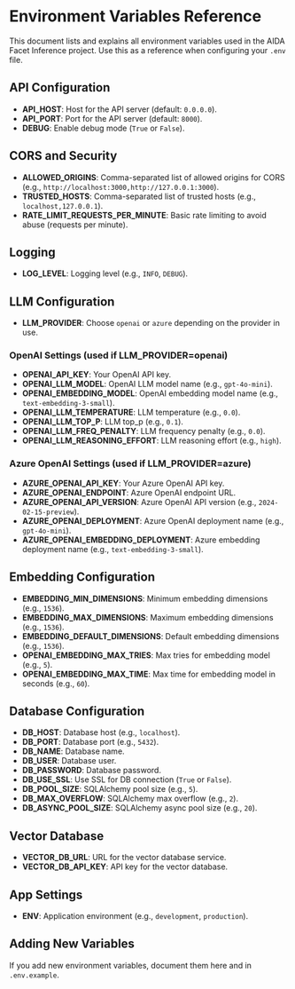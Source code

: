 # Environment Variables Reference

This document lists and explains all environment variables used in the AIDA Facet Inference project. Use this as a reference when configuring your `.env` file.

## API Configuration
- **API_HOST**: Host for the API server (default: `0.0.0.0`).
- **API_PORT**: Port for the API server (default: `8000`).
- **DEBUG**: Enable debug mode (`True` or `False`).

## CORS and Security
- **ALLOWED_ORIGINS**: Comma-separated list of allowed origins for CORS (e.g., `http://localhost:3000,http://127.0.0.1:3000`).
- **TRUSTED_HOSTS**: Comma-separated list of trusted hosts (e.g., `localhost,127.0.0.1`).
- **RATE_LIMIT_REQUESTS_PER_MINUTE**: Basic rate limiting to avoid abuse (requests per minute).

## Logging
- **LOG_LEVEL**: Logging level (e.g., `INFO`, `DEBUG`).

## LLM Configuration
- **LLM_PROVIDER**: Choose `openai` or `azure` depending on the provider in use.

### OpenAI Settings (used if LLM_PROVIDER=openai)
- **OPENAI_API_KEY**: Your OpenAI API key.
- **OPENAI_LLM_MODEL**: OpenAI LLM model name (e.g., `gpt-4o-mini`).
- **OPENAI_EMBEDDING_MODEL**: OpenAI embedding model name (e.g., `text-embedding-3-small`).
- **OPENAI_LLM_TEMPERATURE**: LLM temperature (e.g., `0.0`).
- **OPENAI_LLM_TOP_P**: LLM top_p (e.g., `0.1`).
- **OPENAI_LLM_FREQ_PENALTY**: LLM frequency penalty (e.g., `0.0`).
- **OPENAI_LLM_REASONING_EFFORT**: LLM reasoning effort (e.g., `high`).

### Azure OpenAI Settings (used if LLM_PROVIDER=azure)
- **AZURE_OPENAI_API_KEY**: Your Azure OpenAI API key.
- **AZURE_OPENAI_ENDPOINT**: Azure OpenAI endpoint URL.
- **AZURE_OPENAI_API_VERSION**: Azure OpenAI API version (e.g., `2024-02-15-preview`).
- **AZURE_OPENAI_DEPLOYMENT**: Azure OpenAI deployment name (e.g., `gpt-4o-mini`).
- **AZURE_OPENAI_EMBEDDING_DEPLOYMENT**: Azure embedding deployment name (e.g., `text-embedding-3-small`).

## Embedding Configuration
- **EMBEDDING_MIN_DIMENSIONS**: Minimum embedding dimensions (e.g., `1536`).
- **EMBEDDING_MAX_DIMENSIONS**: Maximum embedding dimensions (e.g., `1536`).
- **EMBEDDING_DEFAULT_DIMENSIONS**: Default embedding dimensions (e.g., `1536`).
- **OPENAI_EMBEDDING_MAX_TRIES**: Max tries for embedding model (e.g., `5`).
- **OPENAI_EMBEDDING_MAX_TIME**: Max time for embedding model in seconds (e.g., `60`).

## Database Configuration
- **DB_HOST**: Database host (e.g., `localhost`).
- **DB_PORT**: Database port (e.g., `5432`).
- **DB_NAME**: Database name.
- **DB_USER**: Database user.
- **DB_PASSWORD**: Database password.
- **DB_USE_SSL**: Use SSL for DB connection (`True` or `False`).
- **DB_POOL_SIZE**: SQLAlchemy pool size (e.g., `5`).
- **DB_MAX_OVERFLOW**: SQLAlchemy max overflow (e.g., `2`).
- **DB_ASYNC_POOL_SIZE**: SQLAlchemy async pool size (e.g., `20`).

## Vector Database
- **VECTOR_DB_URL**: URL for the vector database service.
- **VECTOR_DB_API_KEY**: API key for the vector database.

## App Settings
- **ENV**: Application environment (e.g., `development`, `production`).

## Adding New Variables
If you add new environment variables, document them here and in `.env.example`. 